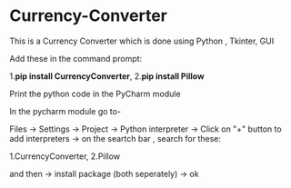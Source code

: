# Currency-Converter
This is a Currency Converter which is done using Python , Tkinter, GUI

Add these in the command prompt:

1.**pip install CurrencyConverter**,
2.**pip install Pillow**

Print the python code in the PyCharm module





In the pycharm module go to-

Files -> Settings -> Project -> Python interpreter -> Click on "+" button to add interpreters -> on the seartch bar , search for these:

1.CurrencyConverter,
2.Pillow

and then ->  install package (both seperately) -> ok 
